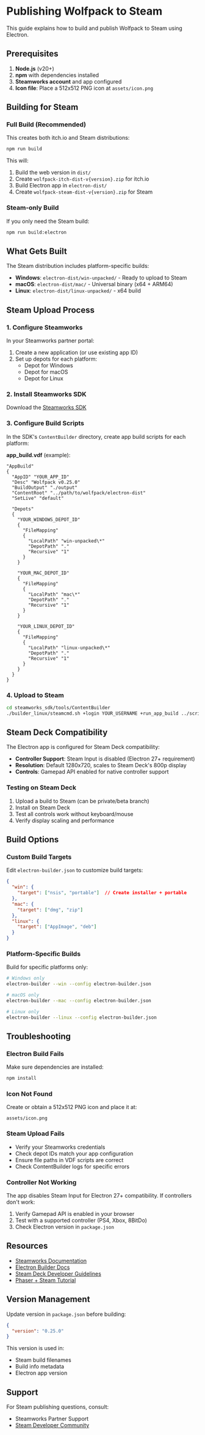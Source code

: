 # Publishing Wolfpack to Steam

This guide explains how to build and publish Wolfpack to Steam using Electron.

## Prerequisites

1. **Node.js** (v20+)
2. **npm** with dependencies installed
3. **Steamworks account** and app configured
4. **Icon file**: Place a 512x512 PNG icon at `assets/icon.png`

## Building for Steam

### Full Build (Recommended)

This creates both itch.io and Steam distributions:

```bash
npm run build
```

This will:
1. Build the web version in `dist/`
2. Create `wolfpack-itch-dist-v{version}.zip` for itch.io
3. Build Electron app in `electron-dist/`
4. Create `wolfpack-steam-dist-v{version}.zip` for Steam

### Steam-only Build

If you only need the Steam build:

```bash
npm run build:electron
```

## What Gets Built

The Steam distribution includes platform-specific builds:

- **Windows**: `electron-dist/win-unpacked/` - Ready to upload to Steam
- **macOS**: `electron-dist/mac/` - Universal binary (x64 + ARM64)
- **Linux**: `electron-dist/linux-unpacked/` - x64 build

## Steam Upload Process

### 1. Configure Steamworks

In your Steamworks partner portal:

1. Create a new application (or use existing app ID)
2. Set up depots for each platform:
   - Depot for Windows
   - Depot for macOS
   - Depot for Linux

### 2. Install Steamworks SDK

Download the [Steamworks SDK](https://partner.steamgames.com/downloads/list)

### 3. Configure Build Scripts

In the SDK's `ContentBuilder` directory, create app build scripts for each platform:

**app_build.vdf** (example):
```vdf
"AppBuild"
{
  "AppID" "YOUR_APP_ID"
  "Desc" "Wolfpack v0.25.0"
  "BuildOutput" "./output"
  "ContentRoot" "../path/to/wolfpack/electron-dist"
  "SetLive" "default"

  "Depots"
  {
    "YOUR_WINDOWS_DEPOT_ID"
    {
      "FileMapping"
      {
        "LocalPath" "win-unpacked\*"
        "DepotPath" "."
        "Recursive" "1"
      }
    }

    "YOUR_MAC_DEPOT_ID"
    {
      "FileMapping"
      {
        "LocalPath" "mac\*"
        "DepotPath" "."
        "Recursive" "1"
      }
    }

    "YOUR_LINUX_DEPOT_ID"
    {
      "FileMapping"
      {
        "LocalPath" "linux-unpacked\*"
        "DepotPath" "."
        "Recursive" "1"
      }
    }
  }
}
```

### 4. Upload to Steam

```bash
cd steamworks_sdk/tools/ContentBuilder
./builder_linux/steamcmd.sh +login YOUR_USERNAME +run_app_build ../scripts/app_build.vdf +quit
```

## Steam Deck Compatibility

The Electron app is configured for Steam Deck compatibility:

- **Controller Support**: Steam Input is disabled (Electron 27+ requirement)
- **Resolution**: Default 1280x720, scales to Steam Deck's 800p display
- **Controls**: Gamepad API enabled for native controller support

### Testing on Steam Deck

1. Upload a build to Steam (can be private/beta branch)
2. Install on Steam Deck
3. Test all controls work without keyboard/mouse
4. Verify display scaling and performance

## Build Options

### Custom Build Targets

Edit `electron-builder.json` to customize build targets:

```json
{
  "win": {
    "target": ["nsis", "portable"]  // Create installer + portable
  },
  "mac": {
    "target": ["dmg", "zip"]
  },
  "linux": {
    "target": ["AppImage", "deb"]
  }
}
```

### Platform-Specific Builds

Build for specific platforms only:

```bash
# Windows only
electron-builder --win --config electron-builder.json

# macOS only
electron-builder --mac --config electron-builder.json

# Linux only
electron-builder --linux --config electron-builder.json
```

## Troubleshooting

### Electron Build Fails

Make sure dependencies are installed:
```bash
npm install
```

### Icon Not Found

Create or obtain a 512x512 PNG icon and place it at:
```
assets/icon.png
```

### Steam Upload Fails

- Verify your Steamworks credentials
- Check depot IDs match your app configuration
- Ensure file paths in VDF scripts are correct
- Check ContentBuilder logs for specific errors

### Controller Not Working

The app disables Steam Input for Electron 27+ compatibility. If controllers don't work:

1. Verify Gamepad API is enabled in your browser
2. Test with a supported controller (PS4, Xbox, 8BitDo)
3. Check Electron version in `package.json`

## Resources

- [Steamworks Documentation](https://partner.steamgames.com/doc/home)
- [Electron Builder Docs](https://www.electron.build/)
- [Steam Deck Developer Guidelines](https://partner.steamgames.com/doc/steamdeck/recommendations)
- [Phaser + Steam Tutorial](https://phaser.io/news/2025/03/publishing-web-games-on-steam-with-electron)

## Version Management

Update version in `package.json` before building:

```json
{
  "version": "0.25.0"
}
```

This version is used in:
- Steam build filenames
- Build info metadata
- Electron app version

## Support

For Steam publishing questions, consult:
- Steamworks Partner Support
- [Steam Developer Community](https://steamcommunity.com/groups/steamworks)
